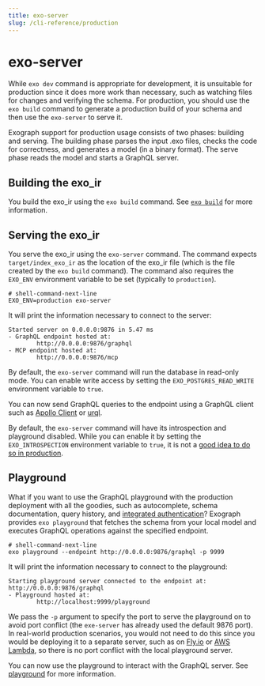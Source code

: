 ```yaml
---
title: exo-server
slug: /cli-reference/production
---
```


# exo-server

While `exo dev` command is appropriate for development, it is unsuitable for production since it does more work than necessary, such as watching files for changes and verifying the schema. For production, you should use the `exo build` command to generate a production build of your schema and then use the `exo-server` to serve it.

Exograph support for production usage consists of two phases: building and serving. The building phase parses the input .exo files, checks the code for correctness, and generates a model (in a binary format). The serve phase reads the model and starts a GraphQL server.

## Building the exo_ir

You build the exo_ir using the `exo build` command. See [`exo build`](/cli-reference/development/build.md) for more information.

## Serving the exo_ir

You serve the exo_ir using the `exo-server` command. The command expects `target/index_exo_ir` as the location of the exo_ir file (which is the file created by the `exo build` command). The command also requires the `EXO_ENV` environment variable to be set (typically to `production`).

```shell-session
# shell-command-next-line
EXO_ENV=production exo-server
```

It will print the information necessary to connect to the server:

```shell-session
Started server on 0.0.0.0:9876 in 5.47 ms
- GraphQL endpoint hosted at:
        http://0.0.0.0:9876/graphql
- MCP endpoint hosted at:
        http://0.0.0.0:9876/mcp
```

By default, the `exo-server` command will run the database in read-only mode. You can enable write access by setting the `EXO_POSTGRES_READ_WRITE` environment variable to `true`.

You can now send GraphQL queries to the endpoint using a GraphQL client such as [Apollo Client](https://www.apollographql.com/docs/react/) or [urql](https://formidable.com/open-source/urql/).

By default, the `exo-server` command will have its introspection and playground disabled. While you can enable it by setting the `EXO_INTROSPECTION` environment variable to `true`, it is not a [good idea to do so in production](/production/introspection.md).

## Playground

What if you want to use the GraphQL playground with the production deployment with all the goodies, such as autocomplete, schema documentation, query history, and [integrated authentication](/authentication/overview.md)? Exograph provides `exo playground` that fetches the schema from your local model and executes GraphQL operations against the specified endpoint.

```shell-session
# shell-command-next-line
exo playground --endpoint http://0.0.0.0:9876/graphql -p 9999
```

It will print the information necessary to connect to the playground:

```shell-session
Starting playground server connected to the endpoint at: http://0.0.0.0:9876/graphql
- Playground hosted at:
        http://localhost:9999/playground
```

We pass the `-p` argument to specify the port to serve the playground on to avoid port conflict (the `exe-server` has already used the default 9876 port). In real-world production scenarios, you would not need to do this since you would be deploying it to a separate server, such as on [Fly.io](/deployment/flyio.md) or [AWS Lambda](/deployment/aws-lambda.md), so there is no port conflict with the local playground server.

You can now use the playground to interact with the GraphQL server. See [playground](/cli-reference/development/playground.md) for more information.
